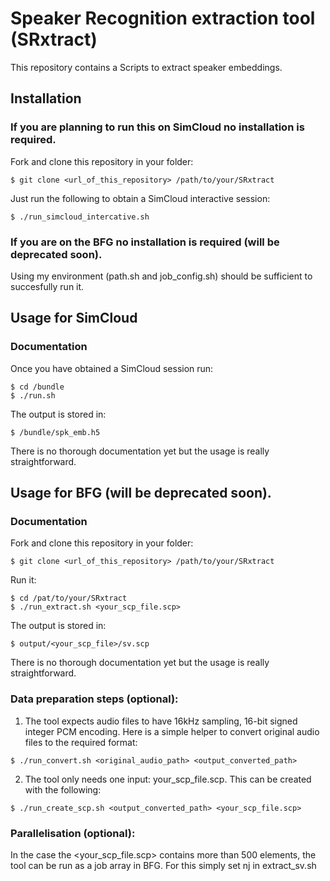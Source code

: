 # Speaker Recognition extraction tool (SRxtract)
This repository contains a Scripts to extract speaker embeddings.

## Installation

### If you are planning to run this on SimCloud no installation is required.

Fork and clone this repository in your folder:
```shell
$ git clone <url_of_this_repository> /path/to/your/SRxtract
```

Just run the following to obtain a SimCloud interactive session:
```shell
$ ./run_simcloud_intercative.sh
```

### If you are on the BFG no installation is required (will be deprecated soon).
Using my environment (path.sh and job_config.sh) should be sufficient to succesfully run it.


## Usage for SimCloud

### Documentation
Once you have obtained a SimCloud session run:
```shell
$ cd /bundle
$ ./run.sh
```

The output is stored in:
```shell
$ /bundle/spk_emb.h5
```

There is no thorough documentation yet but the usage is really straightforward.


## Usage for BFG (will be deprecated soon).

### Documentation

Fork and clone this repository in your folder:
```shell
$ git clone <url_of_this_repository> /path/to/your/SRxtract
```
Run it:
```shell
$ cd /pat/to/your/SRxtract
$ ./run_extract.sh <your_scp_file.scp>
```

The output is stored in:
```shell
$ output/<your_scp_file>/sv.scp
```

There is no thorough documentation yet but the usage is really straightforward.

### Data preparation steps (optional):

1. The tool expects audio files to have 16kHz sampling, 16-bit signed integer PCM encoding. Here is a simple helper to convert original audio files to the required format:
```shell
$ ./run_convert.sh <original_audio_path> <output_converted_path>
```
2. The tool only needs one input: your_scp_file.scp. This can be created with the following:
```shell
$ ./run_create_scp.sh <output_converted_path> <your_scp_file.scp>
```

### Parallelisation (optional):
In the case the <your_scp_file.scp> contains more than 500 elements, the tool can be run as a job array in BFG. For this simply set nj in extract_sv.sh


